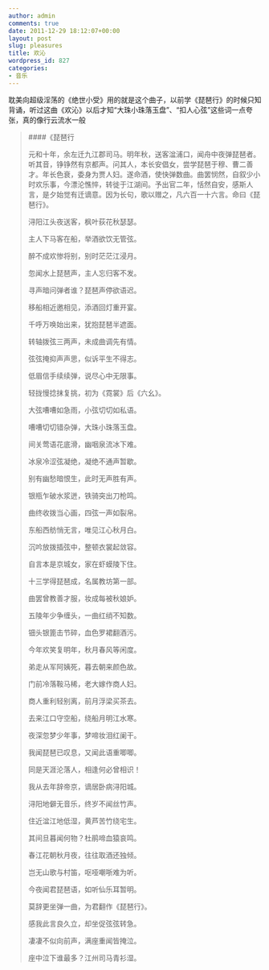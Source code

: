 ```yaml
---
author: admin
comments: true
date: 2011-12-29 18:12:07+00:00
layout: post
slug: pleasures
title: 欢沁
wordpress_id: 827
categories:
- 音乐
---
```


耽美向超级淫荡的《绝世小受》用的就是这个曲子，以前学《琵琶行》的时候只知背诵，听过这曲《欢沁》以后才知“大珠小珠落玉盘”、“扣人心弦”这些词一点夸张，真的像行云流水一般

> ####《琵琶行
> 
> 元和十年，余左迁九江郡司马。明年秋，送客湓浦口，闻舟中夜弹琵琶者。听其音，铮铮然有京都声。问其人，本长安倡女，尝学琵琶于穆、曹二善才。年长色衰，委身为贾人妇。遂命酒，使快弹数曲。曲罢悯然，自叙少小时欢乐事，今漂沦憔悴，转徙于江湖间。予出官二年，恬然自安，感斯人言，是夕始觉有迁谪意。因为长句，歌以赠之，凡六百一十六言。命曰《琵琶行》。
> 
> 浔阳江头夜送客，枫叶荻花秋瑟瑟。
> 
> 主人下马客在船，举酒欲饮无管弦。
> 
> 醉不成欢惨将别，别时茫茫江浸月。
> 
> 忽闻水上琵琶声，主人忘归客不发。
> 
> 寻声暗问弹者谁？琵琶声停欲语迟。
> 
> 移船相近邀相见，添酒回灯重开宴。
> 
> 千呼万唤始出来，犹抱琵琶半遮面。
> 
> 转轴拨弦三两声，未成曲调先有情。
> 
> 弦弦掩抑声声思，似诉平生不得志。
> 
> 低眉信手续续弹，说尽心中无限事。
> 
> 轻拢慢捻抹复挑，初为《霓裳》后《六幺》。
> 
> 大弦嘈嘈如急雨，小弦切切如私语。
> 
> 嘈嘈切切错杂弹，大珠小珠落玉盘。
> 
> 间关莺语花底滑，幽咽泉流冰下难。
> 
> 冰泉冷涩弦凝绝，凝绝不通声暂歇。
> 
> 别有幽愁暗恨生，此时无声胜有声。
> 
> 银瓶乍破水浆迸，铁骑突出刀枪鸣。
> 
> 曲终收拨当心画，四弦一声如裂帛。
> 
> 东船西舫悄无言，唯见江心秋月白。
> 
> 沉吟放拨插弦中，整顿衣裳起敛容。
> 
> 自言本是京城女，家在虾蟆陵下住。
> 
> 十三学得琵琶成，名属教坊第一部。
> 
> 曲罢曾教善才服，妆成每被秋娘妒。
> 
> 五陵年少争缠头，一曲红绡不知数。
> 
> 钿头银篦击节碎，血色罗裙翻酒污。
> 
> 今年欢笑复明年，秋月春风等闲度。
> 
> 弟走从军阿姨死，暮去朝来颜色故。
> 
> 门前冷落鞍马稀，老大嫁作商人妇。
> 
> 商人重利轻别离，前月浮梁买茶去。
> 
> 去来江口守空船，绕船月明江水寒。
> 
> 夜深忽梦少年事，梦啼妆泪红阑干。
> 
> 我闻琵琶已叹息，又闻此语重唧唧。
> 
> 同是天涯沦落人，相逢何必曾相识！
> 
> 我从去年辞帝京，谪居卧病浔阳城。
> 
> 浔阳地僻无音乐，终岁不闻丝竹声。
> 
> 住近湓江地低湿，黄芦苦竹绕宅生。
> 
> 其间旦暮闻何物？杜鹃啼血猿哀鸣。
> 
> 春江花朝秋月夜，往往取酒还独倾。
> 
> 岂无山歌与村笛，呕哑嘲哳难为听。
> 
> 今夜闻君琵琶语，如听仙乐耳暂明。
> 
> 莫辞更坐弹一曲，为君翻作《琵琶行》。
> 
> 感我此言良久立，却坐促弦弦转急。
> 
> 凄凄不似向前声，满座重闻皆掩泣。
> 
> 座中泣下谁最多？江州司马青衫湿。
